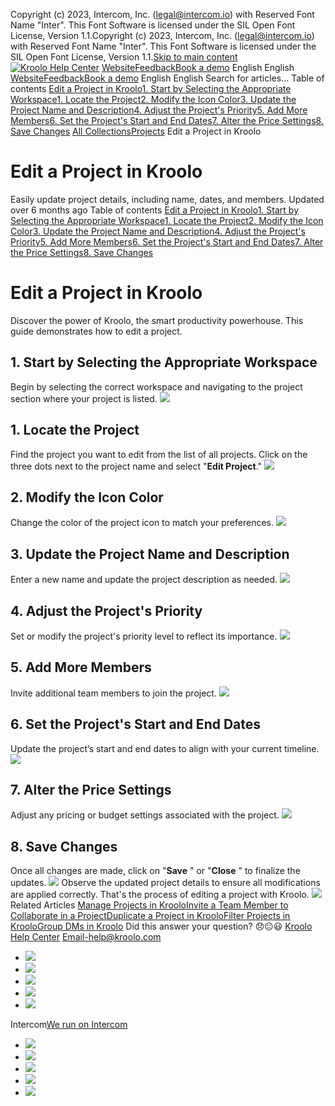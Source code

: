 Copyright (c) 2023, Intercom, Inc. (legal@intercom.io) with Reserved Font Name "Inter". This Font Software is licensed under the SIL Open Font License, Version 1.1.Copyright (c) 2023, Intercom, Inc. (legal@intercom.io) with Reserved Font Name "Inter". This Font Software is licensed under the SIL Open Font License, Version 1.1.[Skip to main content](https://help.kroolo.com/en/articles/9805666-edit-a-project-in-kroolo#main-content)
[![Kroolo Help Center](https://downloads.intercomcdn.com/i/o/h4qkzypg/611116/ee699fbf23fef0f6d8d4f666d84c/37cdcedd14003d8fdcfdeda0a05c09cb)](https://help.kroolo.com/en/)
[Website](https://kroolo.com/)[Feedback](https://kroolo.featurebase.app/)[Book a demo](https://kroolo.com/book-demo)
English
English
[Website](https://kroolo.com/)[Feedback](https://kroolo.featurebase.app/)[Book a demo](https://kroolo.com/book-demo)
English
English
Search for articles...
Table of contents
[Edit a Project in Kroolo](https://help.kroolo.com/en/articles/9805666-edit-a-project-in-kroolo#h_51e35f9ef3)[1. Start by Selecting the Appropriate Workspace](https://help.kroolo.com/en/articles/9805666-edit-a-project-in-kroolo#h_5f179ff878)[1. Locate the Project](https://help.kroolo.com/en/articles/9805666-edit-a-project-in-kroolo#h_f2120bc6d6)[2. Modify the Icon Color](https://help.kroolo.com/en/articles/9805666-edit-a-project-in-kroolo#h_f9ae348d1f)[3. Update the Project Name and Description](https://help.kroolo.com/en/articles/9805666-edit-a-project-in-kroolo#h_3aba550e31)[4. Adjust the Project's Priority](https://help.kroolo.com/en/articles/9805666-edit-a-project-in-kroolo#h_c207861743)[5. Add More Members](https://help.kroolo.com/en/articles/9805666-edit-a-project-in-kroolo#h_8e8cef5ad9)[6. Set the Project's Start and End Dates](https://help.kroolo.com/en/articles/9805666-edit-a-project-in-kroolo#h_591eedecf0)[7. Alter the Price Settings](https://help.kroolo.com/en/articles/9805666-edit-a-project-in-kroolo#h_8e04410070)[8. Save Changes](https://help.kroolo.com/en/articles/9805666-edit-a-project-in-kroolo#h_289c4c7840)
[All Collections](https://help.kroolo.com/en/)[Projects](https://help.kroolo.com/en/collections/9118210-projects)
Edit a Project in Kroolo
# Edit a Project in Kroolo
Easily update project details, including name, dates, and members.
Updated over 6 months ago
Table of contents
[Edit a Project in Kroolo](https://help.kroolo.com/en/articles/9805666-edit-a-project-in-kroolo#h_51e35f9ef3)[1. Start by Selecting the Appropriate Workspace](https://help.kroolo.com/en/articles/9805666-edit-a-project-in-kroolo#h_5f179ff878)[1. Locate the Project](https://help.kroolo.com/en/articles/9805666-edit-a-project-in-kroolo#h_f2120bc6d6)[2. Modify the Icon Color](https://help.kroolo.com/en/articles/9805666-edit-a-project-in-kroolo#h_f9ae348d1f)[3. Update the Project Name and Description](https://help.kroolo.com/en/articles/9805666-edit-a-project-in-kroolo#h_3aba550e31)[4. Adjust the Project's Priority](https://help.kroolo.com/en/articles/9805666-edit-a-project-in-kroolo#h_c207861743)[5. Add More Members](https://help.kroolo.com/en/articles/9805666-edit-a-project-in-kroolo#h_8e8cef5ad9)[6. Set the Project's Start and End Dates](https://help.kroolo.com/en/articles/9805666-edit-a-project-in-kroolo#h_591eedecf0)[7. Alter the Price Settings](https://help.kroolo.com/en/articles/9805666-edit-a-project-in-kroolo#h_8e04410070)[8. Save Changes](https://help.kroolo.com/en/articles/9805666-edit-a-project-in-kroolo#h_289c4c7840)
# Edit a Project in Kroolo
Discover the power of Kroolo, the smart productivity powerhouse. This guide demonstrates how to edit a project.
## 1. Start by Selecting the Appropriate Workspace
Begin by selecting the correct workspace and navigating to the project section where your project is listed.
[![](https://kroolo-e0b70269b6e2.intercom-attachments-1.com/i/o/1163518021/d12159c6a1d7eef573764ba8/e4ea0b2a-4e49-42f0-9f46-a274b80797ce.png?expires=1747842300&signature=b478e4c4ba1aff89ce36ce95547d08bb0b334882fb40b2f93517a90492c34f1b&req=dSEhFcx%2FlYFdWPMW1HO4zXXLnXS%2F%2FK9dTogFzOmV3dqtfBTecDvznvkOipL%2F%0AbAleh3rtg28l%2BwLLcUY%3D%0A)](https://kroolo-e0b70269b6e2.intercom-attachments-1.com/i/o/1163518021/d12159c6a1d7eef573764ba8/e4ea0b2a-4e49-42f0-9f46-a274b80797ce.png?expires=1747842300&signature=b478e4c4ba1aff89ce36ce95547d08bb0b334882fb40b2f93517a90492c34f1b&req=dSEhFcx%2FlYFdWPMW1HO4zXXLnXS%2F%2FK9dTogFzOmV3dqtfBTecDvznvkOipL%2F%0AbAleh3rtg28l%2BwLLcUY%3D%0A)
## 1. Locate the Project
Find the project you want to edit from the list of all projects. Click on the three dots next to the project name and select "**Edit Project**."
[![](https://kroolo-e0b70269b6e2.intercom-attachments-1.com/i/o/1163518022/164c481316ff199bf24fea30/60aa22a3-dc14-4e27-804e-5dd7f531b76a.gif?expires=1747842300&signature=0a5ba1a7dfa58cf6f12ccccaca62ee678393762f41bae0a8e16872cc2510067b&req=dSEhFcx%2FlYFdW%2FMW1HO4zfoQVqMtcbYtI8GqMdYwfFRNN1YFN8dlaT5%2BWb17%0AHMbjeFETRkwCtdlsfcQ%3D%0A)](https://kroolo-e0b70269b6e2.intercom-attachments-1.com/i/o/1163518022/164c481316ff199bf24fea30/60aa22a3-dc14-4e27-804e-5dd7f531b76a.gif?expires=1747842300&signature=0a5ba1a7dfa58cf6f12ccccaca62ee678393762f41bae0a8e16872cc2510067b&req=dSEhFcx%2FlYFdW%2FMW1HO4zfoQVqMtcbYtI8GqMdYwfFRNN1YFN8dlaT5%2BWb17%0AHMbjeFETRkwCtdlsfcQ%3D%0A)
## 2. Modify the Icon Color
Change the color of the project icon to match your preferences.
[![](https://kroolo-e0b70269b6e2.intercom-attachments-1.com/i/o/1163518028/1e1009f7395f13a9338b110f/e14fef97-3536-4dea-919e-2c72d585c82d.png?expires=1747842300&signature=c624368aff6257f67e4126d9677741248cc52ce0550b0be2ecaa241ad9026bad&req=dSEhFcx%2FlYFdUfMW1HO4zWdeBMRqinlc6i35sa5PnvjrqqsAalsdH284vdwL%0Arj%2Fi4jSK50cU7iLmPcc%3D%0A)](https://kroolo-e0b70269b6e2.intercom-attachments-1.com/i/o/1163518028/1e1009f7395f13a9338b110f/e14fef97-3536-4dea-919e-2c72d585c82d.png?expires=1747842300&signature=c624368aff6257f67e4126d9677741248cc52ce0550b0be2ecaa241ad9026bad&req=dSEhFcx%2FlYFdUfMW1HO4zWdeBMRqinlc6i35sa5PnvjrqqsAalsdH284vdwL%0Arj%2Fi4jSK50cU7iLmPcc%3D%0A)
## 3. Update the Project Name and Description
Enter a new name and update the project description as needed.
[![](https://kroolo-e0b70269b6e2.intercom-attachments-1.com/i/o/1163518031/eb067cfec3048a106666910b/2ec3c662-cc10-4f50-8ae6-09c52c8fca93.gif?expires=1747842300&signature=84d323f455fadfa61e326b2238a71447d6dd54f220b82160462c06d190b247f3&req=dSEhFcx%2FlYFcWPMW1HO4zS%2B1pH5Xzr5tGh%2FRYIiyzpFzahn8Y6lG%2B0RTLuKN%0An00PwJnQO9LLGZHaFj8%3D%0A)](https://kroolo-e0b70269b6e2.intercom-attachments-1.com/i/o/1163518031/eb067cfec3048a106666910b/2ec3c662-cc10-4f50-8ae6-09c52c8fca93.gif?expires=1747842300&signature=84d323f455fadfa61e326b2238a71447d6dd54f220b82160462c06d190b247f3&req=dSEhFcx%2FlYFcWPMW1HO4zS%2B1pH5Xzr5tGh%2FRYIiyzpFzahn8Y6lG%2B0RTLuKN%0An00PwJnQO9LLGZHaFj8%3D%0A)
## 4. Adjust the Project's Priority
Set or modify the project's priority level to reflect its importance.
[![](https://kroolo-e0b70269b6e2.intercom-attachments-1.com/i/o/1163518035/803fda9686d8d883a3bb93d0/ad375bcd-94d3-46f4-92a4-d065b648f656.gif?expires=1747842300&signature=fb06d96ac942ee49dbb2606526f52804fe909e812ac27eda0759902c209198bb&req=dSEhFcx%2FlYFcXPMW1HO4zbgt3PGFI%2Fef3rXNjN2BtogXUqEVyOYEwoShGja4%0AEPjiH3J25zPgiArsWTQ%3D%0A)](https://kroolo-e0b70269b6e2.intercom-attachments-1.com/i/o/1163518035/803fda9686d8d883a3bb93d0/ad375bcd-94d3-46f4-92a4-d065b648f656.gif?expires=1747842300&signature=fb06d96ac942ee49dbb2606526f52804fe909e812ac27eda0759902c209198bb&req=dSEhFcx%2FlYFcXPMW1HO4zbgt3PGFI%2Fef3rXNjN2BtogXUqEVyOYEwoShGja4%0AEPjiH3J25zPgiArsWTQ%3D%0A)
## 5. Add More Members
Invite additional team members to join the project.
[![](https://kroolo-e0b70269b6e2.intercom-attachments-1.com/i/o/1163518039/a77b4fc3c9d3d13e832279f1/56ea139a-02ae-46b4-b714-c5672e8e19b0.gif?expires=1747842300&signature=84ef65ec301e4f7361b171dd82472f1e70a3abc13b1916477ba8848375282569&req=dSEhFcx%2FlYFcUPMW1HO4zZnu559ETQzJNqb8c1ylyZpGM960zAJ10hVeXhwz%0Ah6YkSjP%2Fsb7piL53rH4%3D%0A)](https://kroolo-e0b70269b6e2.intercom-attachments-1.com/i/o/1163518039/a77b4fc3c9d3d13e832279f1/56ea139a-02ae-46b4-b714-c5672e8e19b0.gif?expires=1747842300&signature=84ef65ec301e4f7361b171dd82472f1e70a3abc13b1916477ba8848375282569&req=dSEhFcx%2FlYFcUPMW1HO4zZnu559ETQzJNqb8c1ylyZpGM960zAJ10hVeXhwz%0Ah6YkSjP%2Fsb7piL53rH4%3D%0A)
## 6. Set the Project's Start and End Dates
Update the project’s start and end dates to align with your current timeline.
[![](https://kroolo-e0b70269b6e2.intercom-attachments-1.com/i/o/1163518044/4f7fc0c2a64f20a017b185f1/edb79aad-0cdb-4e13-bdc7-53feaa25c6d6.png?expires=1747842300&signature=c9b04361189b0c0d10f0ea27f60e458d22ea9926640073f9b785dac07e051697&req=dSEhFcx%2FlYFbXfMW1HO4zb6fnz933gEm4goOID%2BM5xoriOMRc2aMHjgqIAb7%0AFFCwhXoEtmy1ISjZGjc%3D%0A)](https://kroolo-e0b70269b6e2.intercom-attachments-1.com/i/o/1163518044/4f7fc0c2a64f20a017b185f1/edb79aad-0cdb-4e13-bdc7-53feaa25c6d6.png?expires=1747842300&signature=c9b04361189b0c0d10f0ea27f60e458d22ea9926640073f9b785dac07e051697&req=dSEhFcx%2FlYFbXfMW1HO4zb6fnz933gEm4goOID%2BM5xoriOMRc2aMHjgqIAb7%0AFFCwhXoEtmy1ISjZGjc%3D%0A)
## 7. Alter the Price Settings
Adjust any pricing or budget settings associated with the project.
[![](https://kroolo-e0b70269b6e2.intercom-attachments-1.com/i/o/1163518047/eb249ceef74d6aa33c0f025b/c14098a5-09eb-4f1e-9e9c-99678b641154.gif?expires=1747842300&signature=497447be15855501511b9f369dab83c4fa540c3bd4e028be655c956df2f64c64&req=dSEhFcx%2FlYFbXvMW1HO4zdc6xyAMJlg2gMCb2PN2rPMwUwY9pibOjnw6dSFK%0A041pSvdWFUrGl9zhlAg%3D%0A)](https://kroolo-e0b70269b6e2.intercom-attachments-1.com/i/o/1163518047/eb249ceef74d6aa33c0f025b/c14098a5-09eb-4f1e-9e9c-99678b641154.gif?expires=1747842300&signature=497447be15855501511b9f369dab83c4fa540c3bd4e028be655c956df2f64c64&req=dSEhFcx%2FlYFbXvMW1HO4zdc6xyAMJlg2gMCb2PN2rPMwUwY9pibOjnw6dSFK%0A041pSvdWFUrGl9zhlAg%3D%0A)
## 8. Save Changes
Once all changes are made, click on "**Save** " or "**Close** " to finalize the updates.
[![](https://kroolo-e0b70269b6e2.intercom-attachments-1.com/i/o/1163518054/eb54189e44eb6f97c8d8c41b/e2ac9cce-0e14-4176-8035-a25527b0bae6.gif?expires=1747842300&signature=dfae49f6633d44990d1631d8f04b00abc0b8a00a1c8278f699c6be143be9672a&req=dSEhFcx%2FlYFaXfMW1HO4zYA2vD1pnWSaR5XRyiJpGBCrtUcbJH0EyO7CkNpu%0A75J9VgacDd5ZYx63xAM%3D%0A)](https://kroolo-e0b70269b6e2.intercom-attachments-1.com/i/o/1163518054/eb54189e44eb6f97c8d8c41b/e2ac9cce-0e14-4176-8035-a25527b0bae6.gif?expires=1747842300&signature=dfae49f6633d44990d1631d8f04b00abc0b8a00a1c8278f699c6be143be9672a&req=dSEhFcx%2FlYFaXfMW1HO4zYA2vD1pnWSaR5XRyiJpGBCrtUcbJH0EyO7CkNpu%0A75J9VgacDd5ZYx63xAM%3D%0A)
Observe the updated project details to ensure all modifications are applied correctly.
That's the process of editing a project with Kroolo.
[![](https://downloads.intercomcdn.com/i/o/1163517815/828a0187c66522909aae516c/cta+2.png?expires=1747842300&signature=d02abe41b5f30f76061ad8fd442187ec11873e3de560f2e7309fea6d55e86003&req=dSEhFcx%2FmoleXPMW1HO4zc5emu6vqT9mADpIBxwUx%2FxKxWcvQnfpZ6HXSeHT%0ANybz9esZosdnOP%2Fr76s%3D%0A)](https://kroolo.com/)
Related Articles
[Manage Projects in Kroolo](https://help.kroolo.com/en/articles/9795542-manage-projects-in-kroolo)[Invite a Team Member to Collaborate in a Project](https://help.kroolo.com/en/articles/9799600-invite-a-team-member-to-collaborate-in-a-project)[Duplicate a Project in Kroolo](https://help.kroolo.com/en/articles/9812816-duplicate-a-project-in-kroolo)[Filter Projects in Kroolo](https://help.kroolo.com/en/articles/9909209-filter-projects-in-kroolo)[Group DMs in Kroolo](https://help.kroolo.com/en/articles/10095559-group-dms-in-kroolo)
Did this answer your question?
😞😐😃
[Kroolo Help Center](https://help.kroolo.com/en/)
Email-help@kroolo.com
  * [![](https://intercom.help/kroolo/assets/svg/icon:social-facebook/FFFFFF)](https://www.facebook.com/profile.php?id=61553808299270)
  * [![](https://intercom.help/kroolo/assets/svg/icon:social-linkedin/FFFFFF)](https://www.linkedin.com/company/getkroolo)
  * [![](https://intercom.help/kroolo/assets/svg/icon:social-instagram/FFFFFF)](https://www.instagram.com/getkroolo)
  * [![](https://intercom.help/kroolo/assets/svg/icon:social-youtube/FFFFFF)](https://www.youtube.com/@getkroolo/featured)
  * [![](https://intercom.help/kroolo/assets/svg/icon:social-twitter-x/FFFFFF)](https://www.twitter.com/getkroolo)


Intercom[We run on Intercom](https://www.intercom.com/intercom-link?company=Kroolo&solution=customer-support&utm_campaign=intercom-link&utm_content=We+run+on+Intercom&utm_medium=help-center&utm_referrer=https%3A%2F%2Fhelp.kroolo.com%2Fen%2Farticles%2F9805666-edit-a-project-in-kroolo&utm_source=desktop-web)
  * [![](https://intercom.help/kroolo/assets/svg/icon:social-facebook/FFFFFF)](https://www.facebook.com/profile.php?id=61553808299270)
  * [![](https://intercom.help/kroolo/assets/svg/icon:social-linkedin/FFFFFF)](https://www.linkedin.com/company/getkroolo)
  * [![](https://intercom.help/kroolo/assets/svg/icon:social-instagram/FFFFFF)](https://www.instagram.com/getkroolo)
  * [![](https://intercom.help/kroolo/assets/svg/icon:social-youtube/FFFFFF)](https://www.youtube.com/@getkroolo/featured)
  * [![](https://intercom.help/kroolo/assets/svg/icon:social-twitter-x/FFFFFF)](https://www.twitter.com/getkroolo)


